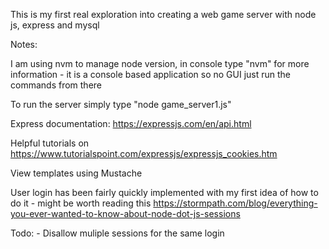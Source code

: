 This is my first real exploration into creating a web game server with node js, express and mysql

Notes:

I am using nvm to manage node version, in console type "nvm" for more information - it is a console based application so no GUI just run the commands from there

To run the server simply type "node game_server1.js"

Express documentation:
https://expressjs.com/en/api.html

Helpful tutorials on https://www.tutorialspoint.com/expressjs/expressjs_cookies.htm

View templates using Mustache

User login has been fairly quickly implemented with my first idea of how to do it - might be worth reading this
https://stormpath.com/blog/everything-you-ever-wanted-to-know-about-node-dot-js-sessions


Todo:
    - Disallow muliple sessions for the same login